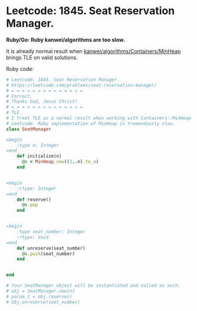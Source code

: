 # Leetcode: 1845. Seat Reservation Manager.

**Ruby/Go: Ruby kanwei/algorithms are too slow.**

It is already normal result when [kanwei/algorithms/Containers/MinHeap](https://www.rubydoc.info/github/kanwei/algorithms/Containers/MinHeap) brings TLE on valid solutions.

Ruby code:
```Ruby
# Leetcode: 1845. Seat Reservation Manager.
# https://leetcode.com/problems/seat-reservation-manager/
# = = = = = = = = = = = = = =
# Correct.
# Thanks God, Jesus Christ!
# = = = = = = = = = = = = = = 
# TLE.
# I treat TLE as a normal result when working with Containers::MinHeap in
# Leetcode. Ruby implementation of MinHeap is tremendously slow.
class SeatManager

=begin
    :type n: Integer
=end
    def initialize(n)
      @x = MinHeap.new((1..n).to_a)
    end


=begin
    :rtype: Integer
=end
    def reserve()
      @x.pop
    end


=begin
    :type seat_number: Integer
    :rtype: Void
=end
    def unreserve(seat_number)
      @x.push(seat_number)
    end


end

# Your SeatManager object will be instantiated and called as such:
# obj = SeatManager.new(n)
# param_1 = obj.reserve()
# obj.unreserve(seat_number)
```
